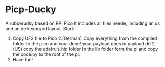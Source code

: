 # Picp-Ducky
A rubberudky based on RPI Pico
It includes all files neede, including an us and an de keyboard layout.
Start:
1. Copy UF2 file to Pico
2.(German)
Copy everything from the compiled folder to the pico and your done! your payload goes in payload.dd
2.(US)
copy the adafruit_hid folder in the lib folder form the pi and copy the code.py to the root of the pi.
3. Have fun!
